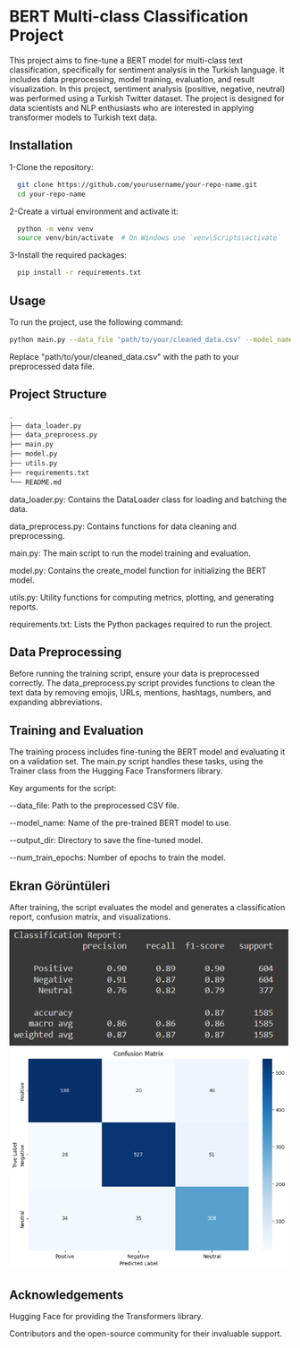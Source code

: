 
# BERT Multi-class Classification Project

This project aims to fine-tune a BERT model for multi-class text classification, specifically for sentiment analysis in the Turkish language. It includes data preprocessing, model training, evaluation, and result visualization. In this project, sentiment analysis (positive, negative, neutral) was performed using a Turkish Twitter dataset. The project is designed for data scientists and NLP enthusiasts who are interested in applying transformer models to Turkish text data.



## Installation

1-Clone the repository:

```bash 
  git clone https://github.com/yourusername/your-repo-name.git
  cd your-repo-name
```
2-Create a virtual environment and activate it:

```bash 
  python -m venv venv
  source venv/bin/activate  # On Windows use `venv\Scripts\activate`
```
3-Install the required packages:

```bash 
  pip install -r requirements.txt
```
## Usage

To run the project, use the following command:
```bash 
python main.py --data_file "path/to/your/cleaned_data.csv" --model_name "dbmdz/bert-base-turkish-uncased" --output_dir "./FineTuneModel" --num_train_epochs 3
```
Replace "path/to/your/cleaned_data.csv" with the path to your preprocessed data file.

## Project Structure

```bash 
.
├── data_loader.py
├── data_preprocess.py
├── main.py
├── model.py
├── utils.py
├── requirements.txt
└── README.md

```
data_loader.py: Contains the DataLoader class for loading and batching the data.

data_preprocess.py: Contains functions for data cleaning and preprocessing.

main.py: The main script to run the model training and evaluation.

model.py: Contains the create_model function for initializing the BERT model.

utils.py: Utility functions for computing metrics, plotting, and generating reports.

requirements.txt: Lists the Python packages required to run the project.
## Data Preprocessing
Before running the training script, ensure your data is preprocessed correctly. The data_preprocess.py script provides functions to clean the text data by removing emojis, URLs, mentions, hashtags, numbers, and expanding abbreviations.
## Training and Evaluation

The training process includes fine-tuning the BERT model and evaluating it on a validation set. The main.py script handles these tasks, using the Trainer class from the Hugging Face Transformers library.

Key arguments for the script:

--data_file: Path to the preprocessed CSV file.

--model_name: Name of the pre-trained BERT model to use.

--output_dir: Directory to save the fine-tuned model.

--num_train_epochs: Number of epochs to train the model.
## Ekran Görüntüleri
After training, the script evaluates the model and generates a classification report, confusion matrix, and visualizations.

<img src="https://github.com/ByErenOzer/BERT-Multi-class-Classification-Project/blob/main/classification%20report.png" alt="Uygulama Ekran Görüntüsü" width="500"/>

<img src="https://github.com/ByErenOzer/BERT-Multi-class-Classification-Project/blob/main/confusion%20matrix.png" alt="Uygulama Ekran Görüntüsü" width="500"/>


## Acknowledgements

Hugging Face for providing the Transformers library.

Contributors and the open-source community for their invaluable support.
